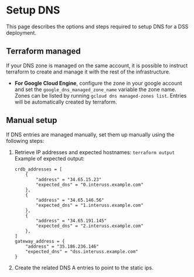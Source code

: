 # Setup DNS

This page describes the options and steps required to setup DNS for a DSS deployment.

## Terraform managed

If your DNS zone is managed on the same account, it is possible to instruct terraform to create and manage
it with the rest of the infrastructure.

- **For Google Cloud Engine**, configure the zone in your google account and set the `google_dns_managed_zone_name`
  variable the zone name. Zones can be listed by running `gcloud dns managed-zones list`. Entries will be
  automatically created by terraform.

## Manual setup 

If DNS entries are managed manually, set them up manually using the following steps:

1. Retrieve IP addresses and expected hostnames: `terraform output`
   Example of expected output:
   ```
   crdb_addresses = [
       {
           "address" = "34.65.15.23"
           "expected_dns" = "0.interuss.example.com"
       },
       {
           "address" = "34.65.146.56"
           "expected_dns" = "1.interuss.example.com"
       },
       {
           "address" = "34.65.191.145"
           "expected_dns" = "2.interuss.example.com"
       },
   ]
   gateway_address = {
       "address" = "35.186.236.146"
       "expected_dns" = "dss.interuss.example.com"
   }
   
2. Create the related DNS A entries to point to the static ips.
